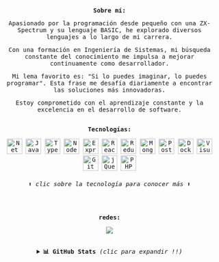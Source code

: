 <samp>
 
<div align="center">
<b align="">Sobre mí:</b>
<p align="">Apasionado por la programación desde pequeño con una ZX-Spectrum y su lenguaje BASIC, he explorado diversos lenguajes a lo largo de mi carrera.</p>
<p align="">Con una formación en Ingeniería de Sistemas, mi búsqueda constante del conocimiento me impulsa a mejorar continuamente como desarrollador.</p>
<p align="">Mi lema favorito es: "Si lo puedes imaginar, lo puedes programar". Esta frase me desafía diariamente a encontrar las soluciones más innovadoras.</p>
<p align="">Estoy comprometido con el aprendizaje constante y la excelencia en el desarrollo de software.</p>
<br>
<b>Tecnologías:</b>
<p align="center">
<a href="https://dotnet.microsoft.com/" target="_blank" rel="noreferrer"><img src="https://skillicons.dev/icons?i=net&theme=dark" width="36" height="36" alt="Net" /></a>
<a href="https://developer.mozilla.org/en-US/docs/Web/JavaScript" target="_blank" rel="noreferrer"><img src="https://skillicons.dev/icons?i=js" width="36" height="36" alt="JavaScript"/></a>
<a href="https://www.typescriptlang.org/" target="_blank" rel="noreferrer"><img src="https://skillicons.dev/icons?i=ts" width="36" height="36" alt="TypeScript" /></a>
<a href="https://nodejs.org/" target="_blank" rel="noreferrer"><img src="https://skillicons.dev/icons?i=nodejs&theme=dark" width="36" height="36" alt="Node.js" /></a>
<a href="https://expressjs.com/" target="_blank" rel="noreferrer"><img src="https://skillicons.dev/icons?i=express&theme=dark" width="36" height="36" alt="Express" /></a>
<a href="https://react.dev/" target="_blank" rel="noreferrer"><img src="https://skillicons.dev/icons?i=react&theme=dark" width="36" height="36" alt="React" /></a>
<a href="https://redux.js.org/" target="_blank" rel="noreferrer"><img src="https://skillicons.dev/icons?i=redux&theme=dark" width="36" height="36" alt="Redux" /></a>
<a href="https://www.mongodb.com/" target="_blank" rel="noreferrer"><img src="https://skillicons.dev/icons?i=mongo&theme=dark" width="36" height="36" alt="MongoDB" /></a>
<a href="https://www.postgresql.org/" target="_blank" rel="noreferrer"><img src="https://skillicons.dev/icons?i=postgres&theme=dark" width="36" height="36" alt="PostgreSQL" /></a>
<a href="https://www.docker.com/" target="_blank" rel="noreferrer"><img src="https://skillicons.dev/icons?i=docker" width="36" height="36" alt="Docker" /></a>
<a href="https://code.visualstudio.com/" target="_blank" rel="noreferrer"><img src="https://skillicons.dev/icons?i=vscode&theme=dark" width="36" height="36" alt="Visual Studio Code" /></a>
<a href="https://git-scm.com/" target="_blank" rel="noreferrer"><img src="https://skillicons.dev/icons?i=git&theme=dark" width="36" height="36" alt="Git" /></a>
<a href="https://jquery.com/" target="_blank" rel="noreferrer"><img src="https://skillicons.dev/icons?i=jquery&theme=dark" width="36" height="36" alt="jQuery" /></a>
<a href="https://www.php.net/" target="_blank" rel="noreferrer"><img src="https://skillicons.dev/icons?i=php&theme=dark" width="36" height="36" alt="PHP" /></a>
<h6>⬆ clic sobre la tecnología para conocer más ⬆</h6>
</p>
<br>
<div align="center">
  <p><b>redes:</b></p>
  <code><a href="https://www.linkedin.com/in/jimmy-grados-ramirez/" target="_blank" rel="noreferrer"><img src="https://img.shields.io/badge/LinkedIn-0077B5?style=for-the-badge&logo=linkedin&logoColor=white"/></a></code>
</div>
<br>
</samp>
<br>
<details>
  <summary> <b>📊 GitHub Stats </b><i >(clic para expandir !!)</i> </summary>
  <br>
  <div align="center">
   <a href = "https://github.com/jimmygr4dos"><img src="https://github-readme-activity-graph.vercel.app/graph?username=jimmygr4dos&theme=gotham&hide_border=true&hide_title=false&area=true&custom_title=Total%20de%20contribuciones%20" width="95%" alt="activity graph"></a>
   <a href = "https://github.com/jimmygr4dos"><img height="180em" src="https://github-readme-stats.vercel.app/api?username=jimmygr4dos&show_icons=true&line_height=20&theme=gotham&hide_border=true&rank_icon=percentile&include_all_commits=true&count_private=true&locale=es"></a>
   <a href = "https://github.com/jimmygr4dos"><img height="180em" src="https://github-readme-stats.vercel.app/api/top-langs/?username=jimmygr4dos&theme=gotham&hide_progress=true&hide_border=true&layout=compact&langs_count=6&hide=html,css,scss,hack&range=all_time&line_height=30&locale=es"/></a>
   </div>
   <br>
   <br>
</details>
